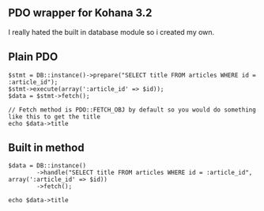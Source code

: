 PDO wrapper for Kohana 3.2
-------------

I really hated the built in database module so i created my own.


Plain PDO
-------------

    $stmt = DB::instance()->prepare("SELECT title FROM articles WHERE id = :article_id");
    $stmt->execute(array(':article_id' => $id));
    $data = $stmt->fetch();

    // Fetch method is PDO::FETCH_OBJ by default so you would do something like this to get the title
    echo $data->title

Built in method
-------------
    $data = DB::instance()
            ->handle("SELECT title FROM articles WHERE id = :article_id", array(':article_id' => $id))
            ->fetch();

    echo $data->title
